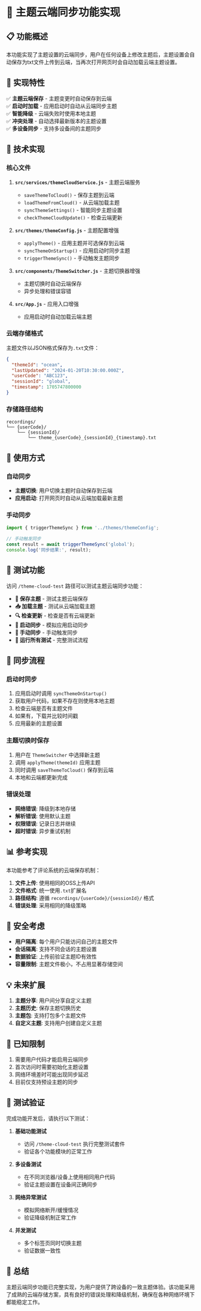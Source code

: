 # 🎨 主题云端同步功能实现

## 📋 功能概述

本功能实现了主题设置的云端同步，用户在任何设备上修改主题后，主题设置会自动保存为txt文件上传到云端，当再次打开网页时会自动加载云端主题设置。

## 🎯 实现特性

✅ **主题云端保存** - 主题变更时自动保存到云端  
✅ **启动时加载** - 应用启动时自动从云端同步主题  
✅ **智能降级** - 云端失败时使用本地主题  
✅ **冲突处理** - 自动选择最新版本的主题设置  
✅ **多设备同步** - 支持多设备间的主题同步  

## 🔧 技术实现

### 核心文件

1. **`src/services/themeCloudService.js`** - 主题云端服务
   - `saveThemeToCloud()` - 保存主题到云端
   - `loadThemeFromCloud()` - 从云端加载主题
   - `syncThemeSettings()` - 智能同步主题设置
   - `checkThemeCloudUpdate()` - 检查云端更新

2. **`src/themes/themeConfig.js`** - 主题配置增强
   - `applyTheme()` - 应用主题并可选保存到云端
   - `syncThemeOnStartup()` - 应用启动时同步主题
   - `triggerThemeSync()` - 手动触发主题同步

3. **`src/components/ThemeSwitcher.js`** - 主题切换器增强
   - 主题切换时自动云端保存
   - 异步处理和错误容错

4. **`src/App.js`** - 应用入口增强
   - 应用启动时自动加载云端主题

### 云端存储格式

主题文件以JSON格式保存为`.txt`文件：

```json
{
  "themeId": "ocean",
  "lastUpdated": "2024-01-20T10:30:00.000Z",
  "userCode": "ABC123",
  "sessionId": "global",
  "timestamp": 1705747800000
}
```

### 存储路径结构

```
recordings/
└── {userCode}/
    └── {sessionId}/
        └── theme_{userCode}_{sessionId}_{timestamp}.txt
```

## 🚀 使用方式

### 自动同步
- **主题切换**: 用户切换主题时自动保存到云端
- **应用启动**: 打开网页时自动从云端加载最新主题

### 手动同步
```javascript
import { triggerThemeSync } from '../themes/themeConfig';

// 手动触发同步
const result = await triggerThemeSync('global');
console.log('同步结果:', result);
```

## 🧪 测试功能

访问 `/theme-cloud-test` 路径可以测试主题云端同步功能：

- **💾 保存主题** - 测试主题云端保存
- **📥 加载主题** - 测试从云端加载主题
- **🔍 检查更新** - 检查是否有云端更新
- **🚀 启动同步** - 模拟应用启动同步
- **🔄 手动同步** - 手动触发同步
- **🧪 运行所有测试** - 完整测试流程

## 🔄 同步流程

### 启动时同步
1. 应用启动时调用 `syncThemeOnStartup()`
2. 获取用户代码，如果不存在则使用本地主题
3. 检查云端是否有主题文件
4. 如果有，下载并比较时间戳
5. 应用最新的主题设置

### 主题切换时保存
1. 用户在 `ThemeSwitcher` 中选择新主题
2. 调用 `applyTheme(themeId)` 应用主题
3. 同时调用 `saveThemeToCloud()` 保存到云端
4. 本地和云端都更新完成

### 错误处理
- **网络错误**: 降级到本地存储
- **解析错误**: 使用默认主题
- **权限错误**: 记录日志并继续
- **超时错误**: 异步重试机制

## 📊 参考实现

本功能参考了评论系统的云端保存机制：

1. **文件上传**: 使用相同的OSS上传API
2. **文件格式**: 统一使用`.txt`扩展名
3. **路径结构**: 遵循 `recordings/{userCode}/{sessionId}/` 格式
4. **错误处理**: 采用相同的降级策略

## 🔐 安全考虑

- **用户隔离**: 每个用户只能访问自己的主题文件
- **会话隔离**: 支持不同会话的主题设置
- **数据验证**: 上传前验证主题ID有效性
- **容量限制**: 主题文件极小，不占用显著存储空间

## 💡 未来扩展

1. **主题分享**: 用户间分享自定义主题
2. **主题历史**: 保存主题切换历史
3. **主题包**: 支持打包多个主题文件
4. **自定义主题**: 支持用户创建自定义主题

## 🐛 已知限制

1. 需要用户代码才能启用云端同步
2. 首次访问时需要初始化主题设置
3. 网络环境差时可能出现同步延迟
4. 目前仅支持预设主题的同步

## 📝 测试验证

完成功能开发后，请执行以下测试：

1. **基础功能测试**
   - 访问 `/theme-cloud-test` 执行完整测试套件
   - 验证各个功能模块的正常工作

2. **多设备测试**
   - 在不同浏览器/设备上使用相同用户代码
   - 验证主题设置在设备间正确同步

3. **网络异常测试**
   - 模拟网络断开/缓慢情况
   - 验证降级机制正常工作

4. **并发测试**
   - 多个标签页同时切换主题
   - 验证数据一致性

## 🎉 总结

主题云端同步功能已完整实现，为用户提供了跨设备的一致主题体验。该功能采用了成熟的云端存储方案，具有良好的错误处理和降级机制，确保在各种网络环境下都能稳定工作。

